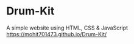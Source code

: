 # Drum-Kit
A simple website using HTML, CSS &amp; JavaScript
https://mohit701473.github.io/Drum-Kit/
